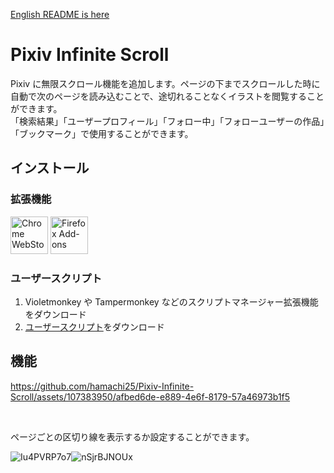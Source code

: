 [English README is here](https://github.com/hamachi25/Pixiv-Infinite-Scroll/blob/main/README-en.md)

# Pixiv Infinite Scroll

Pixiv に無限スクロール機能を追加します。ページの下までスクロールした時に自動で次のページを読み込むことで、途切れることなくイラストを閲覧することができます。  
「検索結果」「ユーザープロフィール」「フォロー中」「フォローユーザーの作品」「ブックマーク」で使用することができます。

## インストール

### 拡張機能

<a href="https://chromewebstore.google.com/detail/d-record/blcncccafadeklhhhimddgbgojalmpgn"><img alt="Chrome WebStore" src="https://github.com/user-attachments/assets/2f068f6a-98d3-48f6-8b70-e9da682c6b25" height="60"></a> <a href="https://addons.mozilla.org/ja/firefox/addon/d-record/"><img alt="Firefox Add-ons" src="https://github.com/user-attachments/assets/f9b238c8-571c-4531-8e3f-c31f203e60ef" height="60"></a>

### ユーザースクリプト

1. Violetmonkey や Tampermonkey などのスクリプトマネージャー拡張機能をダウンロード
2. [ユーザースクリプト](https://github.com/hamachi25/Pixiv-Infinite-Scroll/raw/main/script/pixivinfinitescroll.user.js)をダウンロード

## 機能

https://github.com/hamachi25/Pixiv-Infinite-Scroll/assets/107383950/afbed6de-e889-4e6f-8179-57a46973b1f5

&nbsp;

ページごとの区切り線を表示するか設定することができます。

![Iu4PVRP7o7](https://github.com/hamachi25/Pixiv-Infinite-Scroll/assets/107383950/a5e28f2b-e340-40b8-9a63-90f85c1e1040)![nSjrBJNOUx](https://github.com/hamachi25/Pixiv-Infinite-Scroll/assets/107383950/63d0cc27-c39f-47d1-b220-5e8f9b795521)

